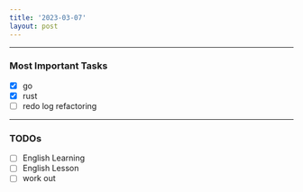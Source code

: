 ```yaml
---
title: '2023-03-07'
layout: post
---
```


---

### Most Important Tasks

- [x] go
- [x] rust
- [ ] redo log refactoring

---

### TODOs

- [ ] English Learning
- [ ] English Lesson
- [ ] work out
